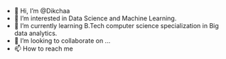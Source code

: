 - 👋 Hi, I’m @Dikchaa
- 👀 I’m interested in Data Science and Machine Learning.
- 🌱 I’m currently learning B.Tech computer science specialization in Big data analytics.
- 💞️ I’m looking to collaborate on ...
- 📫 How to reach me 

<!---
Dikchaa/Dikchaa is a ✨ special ✨ repository because its `README.md` (this file) appears on your GitHub profile.
You can click the Preview link to take a look at your changes.
--->
